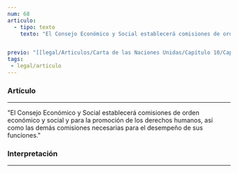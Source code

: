 ```yaml
---
num: 68
articulo: 
  - tipo: texto
    texto: "El Consejo Económico y Social establecerá comisiones de orden económico y social y para la promoción de los derechos humanos, así como las demás comisiones necesarias para el desempeño de sus funciones."


previo: "[[legal/Articulos/Carta de las Naciones Unidas/Capítulo 10/Capítulo 10, El Consejo Económico y Social.md|Capítulo 10, El Consejo Económico y Social]]"
tags: 
 - legal/articulo
---
```

### Artículo
---
"El Consejo Económico y Social establecerá comisiones de orden económico y social y para la promoción de los derechos humanos, así como las demás comisiones necesarias para el desempeño de sus funciones."

### Interpretación
---
